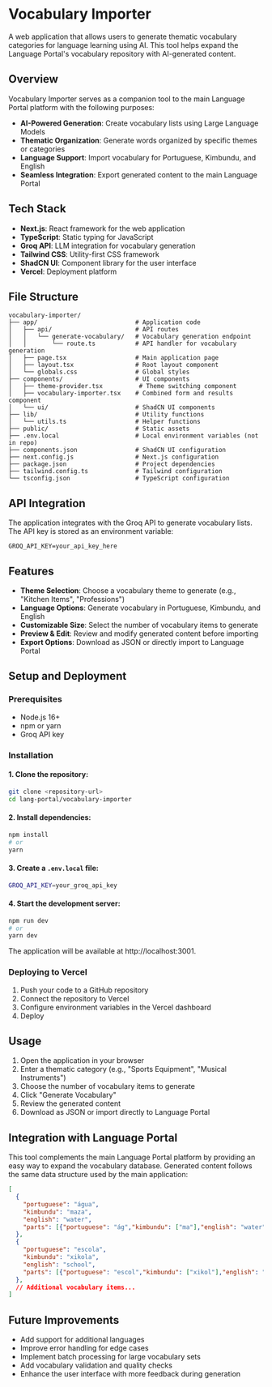 # Vocabulary Importer

A web application that allows users to generate thematic vocabulary categories for language learning using AI. This tool helps expand the Language Portal's vocabulary repository with AI-generated content.

## Overview

Vocabulary Importer serves as a companion tool to the main Language Portal platform with the following purposes:

- **AI-Powered Generation**: Create vocabulary lists using Large Language Models
- **Thematic Organization**: Generate words organized by specific themes or categories
- **Language Support**: Import vocabulary for Portuguese, Kimbundu, and English
- **Seamless Integration**: Export generated content to the main Language Portal

## Tech Stack

- **Next.js**: React framework for the web application
- **TypeScript**: Static typing for JavaScript
- **Groq API**: LLM integration for vocabulary generation
- **Tailwind CSS**: Utility-first CSS framework
- **ShadCN UI**: Component library for the user interface
- **Vercel**: Deployment platform

## File Structure

```
vocabulary-importer/
├── app/                           # Application code
│   ├── api/                       # API routes
│   │   └── generate-vocabulary/   # Vocabulary generation endpoint
│   │       └── route.ts           # API handler for vocabulary generation
│   ├── page.tsx                   # Main application page
│   ├── layout.tsx                 # Root layout component
│   └── globals.css                # Global styles
├── components/                    # UI components
│   ├── theme-provider.tsx          # Theme switching component
│   ├── vocabulary-importer.tsx    # Combined form and results component
│   └── ui/                        # ShadCN UI components
├── lib/                           # Utility functions
│   └── utils.ts                   # Helper functions
├── public/                        # Static assets
├── .env.local                     # Local environment variables (not in repo)
├── components.json                # ShadCN UI configuration
├── next.config.js                 # Next.js configuration
├── package.json                   # Project dependencies
├── tailwind.config.ts             # Tailwind configuration
└── tsconfig.json                  # TypeScript configuration
```

## API Integration

The application integrates with the Groq API to generate vocabulary lists. The API key is stored as an environment variable:

```
GROQ_API_KEY=your_api_key_here
```

## Features

- **Theme Selection**: Choose a vocabulary theme to generate (e.g., "Kitchen Items", "Professions")
- **Language Options**: Generate vocabulary in Portuguese, Kimbundu, and English
- **Customizable Size**: Select the number of vocabulary items to generate
- **Preview & Edit**: Review and modify generated content before importing
- **Export Options**: Download as JSON or directly import to Language Portal

## Setup and Deployment

### Prerequisites

- Node.js 16+
- npm or yarn
- Groq API key

### Installation

#### 1. Clone the repository:
```bash
git clone <repository-url>
cd lang-portal/vocabulary-importer
```

#### 2. Install dependencies:
```bash
npm install
# or
yarn
```

#### 3. Create a `.env.local` file:
```bash
GROQ_API_KEY=your_groq_api_key
```

#### 4. Start the development server:
```bash
npm run dev
# or
yarn dev
```

The application will be available at http://localhost:3001.

### Deploying to Vercel

1. Push your code to a GitHub repository
2. Connect the repository to Vercel
3. Configure environment variables in the Vercel dashboard
4. Deploy

## Usage

1. Open the application in your browser
2. Enter a thematic category (e.g., "Sports Equipment", "Musical Instruments")
3. Choose the number of vocabulary items to generate
4. Click "Generate Vocabulary"
5. Review the generated content
6. Download as JSON or import directly to Language Portal

## Integration with Language Portal

This tool complements the main Language Portal platform by providing an easy way to expand the vocabulary database. Generated content follows the same data structure used by the main application:

```json
[
  {
    "portuguese": "água",
    "kimbundu": "maza",
    "english": "water",
    "parts": [{"portuguese": "ág","kimbundu": ["ma"],"english": "water"}] 
  },
  {
    "portuguese": "escola",
    "kimbundu": "xikola",
    "english": "school",
    "parts": [{"portuguese": "escol","kimbundu": ["xikol"],"english": "learn"}]
  },
  // Additional vocabulary items...
]
```

## Future Improvements

- Add support for additional languages
- Improve error handling for edge cases
- Implement batch processing for large vocabulary sets
- Add vocabulary validation and quality checks
- Enhance the user interface with more feedback during generation
